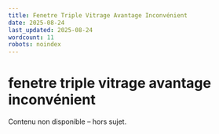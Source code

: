 ```yaml
---
title: Fenetre Triple Vitrage Avantage Inconvénient
date: 2025-08-24
last_updated: 2025-08-24
wordcount: 11
robots: noindex
---
```


# fenetre triple vitrage avantage inconvénient

Contenu non disponible – hors sujet.
